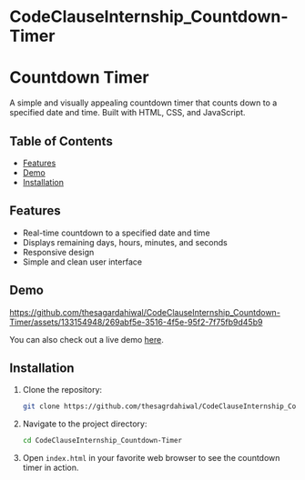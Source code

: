 # CodeClauseInternship_Countdown-Timer

# Countdown Timer

A simple and visually appealing countdown timer that counts down to a specified date and time. Built with HTML, CSS, and JavaScript.

## Table of Contents

- [Features](#features)
- [Demo](#demo)
- [Installation](#installation)

## Features

- Real-time countdown to a specified date and time
- Displays remaining days, hours, minutes, and seconds
- Responsive design
- Simple and clean user interface

## Demo


https://github.com/thesagardahiwal/CodeClauseInternship_Countdown-Timer/assets/133154948/269abf5e-3516-4f5e-95f2-7f75fb9d45b9





You can also check out a live demo [here](https://example.com).

## Installation

1. Clone the repository:

    ```bash
    git clone https://github.com/thesagrdahiwal/CodeClauseInternship_Countdown-Timer.git
    ```

2. Navigate to the project directory:

    ```bash
    cd CodeClauseInternship_Countdown-Timer
    ```

3. Open `index.html` in your favorite web browser to see the countdown timer in action.


